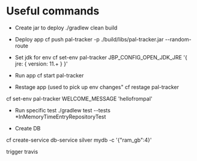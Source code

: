 # Useful commands


* Create jar to deploy
./gradlew clean build

* Deploy app
cf push pal-tracker  -p ./build/libs/pal-tracker.jar --random-route


* Set jdk for env
cf set-env pal-tracker JBP_CONFIG_OPEN_JDK_JRE '{ jre: { version: 11.+ } }'

* Run app
cf start pal-tracker

* Restage app (used to pick up env changes"
cf restage pal-tracker

cf set-env pal-tracker WELCOME_MESSAGE 'hellofrompal'


* Run specific test
./gradlew test --tests *InMemoryTimeEntryRepositoryTest

* Create DB


cf create-service db-service silver mydb -c '{"ram_gb":4}'

trigger travis
